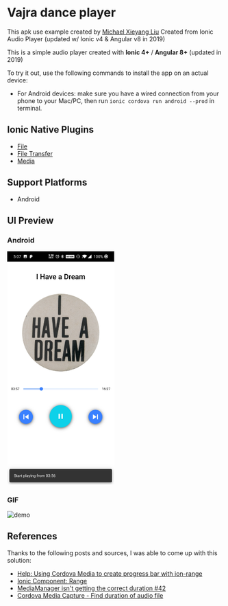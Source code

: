 # Vajra dance player
This apk use example created by [Michael Xieyang Liu](https://lxieyang.github.io)
Created from Ionic Audio Player (updated w/ Ionic v4 & Angular v8 in 2019)

This is a simple audio player created with **Ionic 4+** / **Angular 8+** (updated in 2019)

To try it out, use the following commands to install the app on an actual device:

- For Android devices: make sure you have a wired connection from your phone to your Mac/PC, then run `ionic cordova run android --prod` in terminal.

## Ionic Native Plugins

- [File](https://ionicframework.com/docs/native/file/)
- [File Transfer](https://ionicframework.com/docs/native/file-transfer/)
- [Media](https://ionicframework.com/docs/native/media/)

## Support Platforms

- Android

## UI Preview

### Android

<img width="250" alt="android" src="preview/interface/android.jpg">

### GIF

<img width="250" alt="demo" src="preview/demo/demo.gif">

## References

Thanks to the following posts and sources, I was able to come up with this solution:

- [Help: Using Cordova Media to create progress bar with ion-range](https://forum.ionicframework.com/t/using-cordova-media-to-create-progress-bar-with-ion-range/92368)
- [Ionic Component: Range](http://ionicframework.com/docs/api/components/range/Range/)
- [MediaManager isn't getting the correct duration #42](https://github.com/arielfaur/ionic-audio/issues/42)
- [Cordova Media Capture - Find duration of audio file](https://stackoverflow.com/questions/38266702/cordova-media-capture-find-duration-of-audio-file)

